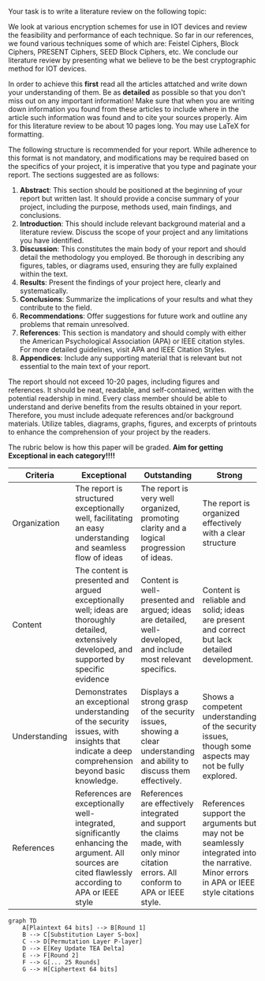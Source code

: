 Your task is to write a literature review on the following topic:

We look at various encryption schemes for use in IOT devices and review the feasibility and performance of each technique. So far in our references, we found various techniques some of which are: Feistel Ciphers, Block Ciphers, PRESENT Ciphers, SEED Block Ciphers, etc. We conclude our literature review by presenting what we believe to be the best cryptographic method for IOT devices.

In order to achieve this **first** read all the articles attatched and write down your understanding of them. Be as **detailed** as possible so that you don't miss out on any important information! Make sure that when you are writing down information you found from these articles to include where in the article such information was found and to cite your sources properly. Aim for this literature review to be about 10 pages long. You may use LaTeX for formatting.

The following structure is recommended for your report. While adherence to this format is not mandatory, and modifications may be required based on the specifics of your project, it is imperative that you type and paginate your report. The sections suggested are as follows:

1. **Abstract**: This section should be positioned at the beginning of your report but written last. It should provide a concise summary of your project, including the purpose, methods used, main findings, and conclusions.
2. **Introduction**: This should include relevant background material and a literature review. Discuss the scope of your project and any limitations you have identified.
3. **Discussion**: This constitutes the main body of your report and should detail the methodology you employed. Be thorough in describing any figures, tables, or diagrams used, ensuring they are fully explained within the text.
4. **Results**: Present the findings of your project here, clearly and systematically.
5. **Conclusions**: Summarize the implications of your results and what they contribute to the field.
6. **Recommendations**: Offer suggestions for future work and outline any problems that remain unresolved.
7. **References**: This section is mandatory and should comply with either the American Psychological Association (APA) or IEEE citation styles. For more detailed guidelines, visit APA and IEEE Citation Styles.
8. **Appendices**: Include any supporting material that is relevant but not essential to the main text of your report.

The report should not exceed 10-20 pages, including figures and references. It should be neat, readable, and self-contained, written with the potential readership in mind. Every class member should be able to understand and derive benefits from the results obtained in your report. Therefore, you must include adequate references and/or background materials. Utilize tables, diagrams, graphs, figures, and excerpts of printouts to enhance the comprehension of your project by the readers.

The rubric below is how this paper will be graded. **Aim for getting Exceptional in each category!!!!**

| Criteria      | Exceptional                                                                                                                                         | Outstanding                                                                                                                           | Strong                                                                                                                                | Moderate                                                                                           | Insufficient                                                                                                    |
| ------------- | --------------------------------------------------------------------------------------------------------------------------------------------------- | ------------------------------------------------------------------------------------------------------------------------------------- | ------------------------------------------------------------------------------------------------------------------------------------- | -------------------------------------------------------------------------------------------------- | --------------------------------------------------------------------------------------------------------------- |
| Organization  | The report is structured exceptionally well, facilitating an easy understanding and seamless flow of ideas                                          | The report is very well organized, promoting clarity and a logical progression of ideas.                                              | The report is organized effectively with a clear structure                                                                            | The organization of the report is adequate but may lack some clarity in the flow of ideas.         | The report's organization is poor, making it difficult to follow the progression of ideas                       |
| Content       | The content is presented and argued exceptionally well; ideas are thoroughly detailed, extensively developed, and supported by specific evidence    | Content is well- presented and argued; ideas are detailed, well-developed, and include most relevant specifics.                       | Content is reliable and solid; ideas are present and correct but lack detailed development.                                           | Content meets basic criteria but lacks depth and detail. Required word count may not be met        | Content lacks depth and coherence, and does not meet the required word count                                    |
| Understanding | Demonstrates an exceptional understanding of the security issues, with insights that indicate a deep comprehension beyond basic knowledge.          | Displays a strong grasp of the security issues, showing a clear understanding and ability to discuss them effectively.                | Shows a competent understanding of the security issues, though some aspects may not be fully explored.                                | Understanding of the security issues is present but superficial.                                   | Shows poor understanding of the security issues, with many concepts not addressed or misunderstood.             |
| References    | References are exceptionally well-integrated, significantly enhancing the argument. All sources are cited flawlessly according to APA or IEEE style | References are effectively integrated and support the claims made, with only minor citation errors. All conform to APA or IEEE style. | References support the arguments but may not be seamlessly integrated into the narrative. Minor errors in APA or IEEE style citations | References are present but poorly integrated and incorrectly cited according to APA or IEEE style. | The report lacks adequate references, and the few included are incorrectly cited according to APA or IEEE style |


```mermaid
graph TD
    A[Plaintext 64 bits] --> B[Round 1]
    B --> C[Substitution Layer S-box]
    C --> D[Permutation Layer P-layer]
    D --> E[Key Update TEA Delta]
    E --> F[Round 2]
    F --> G[... 25 Rounds]
    G --> H[Ciphertext 64 bits]

```
